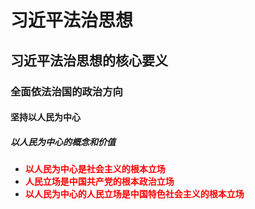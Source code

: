 # 习近平法治思想

## 习近平法治思想的核心要义

### 全面依法治国的政治方向

#### 坚持以人民为中心

##### 以人民为中心的概念和价值

- <strong style="color: red;">以人民为中心是社会主义的根本立场</strong>
- <strong style="color: red;">人民立场是中国共产党的根本政治立场</strong>
- <strong style="color: red;">以人民为中心的人民立场是中国特色社会主义的根本立场</strong>